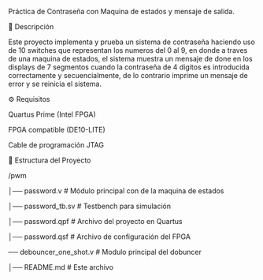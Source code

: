 Práctica de Contraseña con Maquina de estados y mensaje de salida.

📌 Descripción

Este proyecto implementa y prueba un sistema de contraseña haciendo uso de 10 switches que representan los numeros del 0 al 9, en donde a traves de una maquina de estados, el sistema muestra un mensaje de done en los displays de 7 segmentos cuando la contraseña de 4 digitos es introducida correctamente y secuencialmente, de lo contrario imprime un mensaje de error y se reinicia el sistema.

⚙️ Requisitos

Quartus Prime (Intel FPGA)

FPGA compatible (DE10-LITE)

Cable de programación JTAG

📂 Estructura del Proyecto

/pwm

│── password.v              # Módulo principal con de la maquina de estados

│── password_tb.sv          # Testbench para simulación

│── password.qpf            # Archivo del proyecto en Quartus

│── password.qsf            # Archivo de configuración del FPGA

── debouncer_one_shot.v     # Modulo principal del dobuncer

│── README.md               # Este archivo